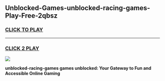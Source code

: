 
## Unblocked-Games-unblocked-racing-games-Play-Free-2qbsz
<h3>
<a href="https://premium76.site?title=unblocked-racing-games&ref=21A">CLICK TO PLAY</a></h3>
<hr>

<h3>
<a href="https://premium76.site?title=unblocked-racing-games&ref=21A">CLICK 2 PLAY</a>
  
</h3>

<a href="https://premium76.site?title=unblocked-racing-games&ref=21A"><img src="https://clearcache.store/games.png"></a>


**unblocked-racing-games games unblocked: Your Gateway to Fun and Accessible Online Gaming**
